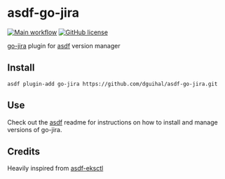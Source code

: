 # asdf-go-jira

[![Main workflow](https://github.com/dguihal/asdf-go-jira/actions/workflows/workflow.yml/badge.svg)](https://github.com/dguihal/asdf-go-jira/actions/workflows/workflow.yml)
[![GitHub license](https://img.shields.io/github/license/dguihal/asdf-go-jira?style=plastic)](https://github.com/dguihal/asdf-go-jira/blob/master/LICENSE)

[go-jira](https://github.com/go-jira/jira) plugin for [asdf](https://github.com/asdf-vm/asdf) version manager

## Install

```
asdf plugin-add go-jira https://github.com/dguihal/asdf-go-jira.git
```

## Use

Check out the [asdf](https://github.com/asdf-vm/asdf) readme for instructions on how to install and manage versions of go-jira.

## Credits

Heavily inspired from [asdf-eksctl](https://github.com/elementalvoid/asdf-eksctl)

